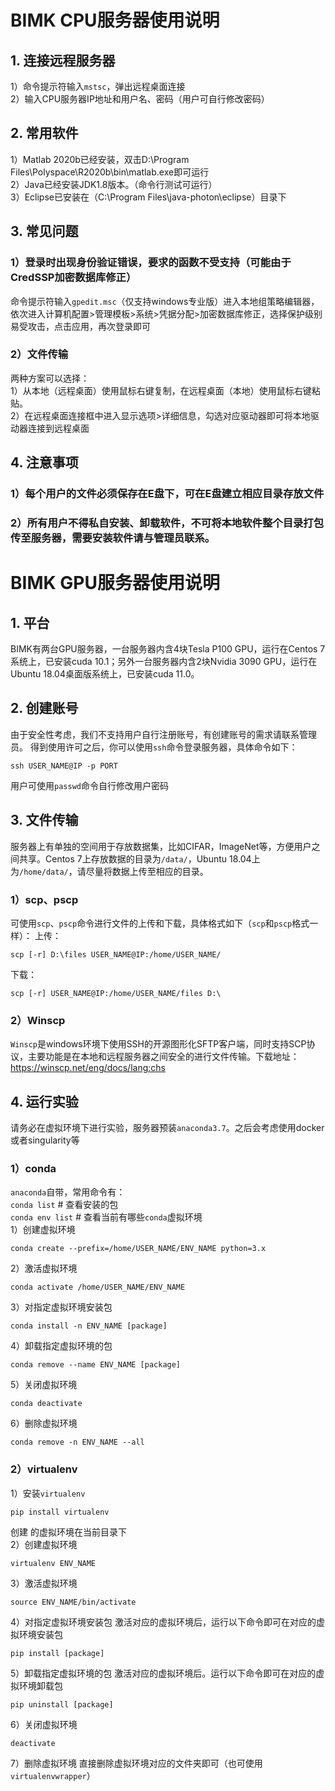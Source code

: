 # BIMK CPU服务器使用说明

## 1. 连接远程服务器
1）命令提示符输入`mstsc`，弹出远程桌面连接<br>
2）输入CPU服务器IP地址和用户名、密码（用户可自行修改密码）

## 2. 常用软件
1）Matlab 2020b已经安装，双击D:\Program Files\Polyspace\R2020b\bin\matlab.exe即可运行<br>
2）Java已经安装JDK1.8版本。（命令行测试可运行）<br>
3）Eclipse已安装在（C:\Program Files\java-photon\eclipse）目录下

## 3. 常见问题
### 1）登录时出现身份验证错误，要求的函数不受支持（可能由于CredSSP加密数据库修正）
命令提示符输入`gpedit.msc`（仅支持windows专业版）进入本地组策略编辑器，依次进入计算机配置>管理模板>系统>凭据分配>加密数据库修正，选择保护级别易受攻击，点击应用，再次登录即可
### 2）文件传输
两种方案可以选择：<br>
1）从本地（远程桌面）使用鼠标右键复制，在远程桌面（本地）使用鼠标右键粘贴。<br>
2）在远程桌面连接框中进入显示选项>详细信息，勾选对应驱动器即可将本地驱动器连接到远程桌面

## 4. 注意事项
### 1）每个用户的文件必须保存在E盘下，可在E盘建立相应目录存放文件
### 2）所有用户不得私自安装、卸载软件，不可将本地软件整个目录打包传至服务器，需要安装软件请与管理员联系。



# BIMK GPU服务器使用说明

## 1. 平台
BIMK有两台GPU服务器，一台服务器内含4块Tesla P100 GPU，运行在Centos 7系统上，已安装cuda 10.1；另外一台服务器内含2块Nvidia 3090 GPU，运行在Ubuntu 18.04桌面版系统上，已安装cuda 11.0。

## 2. 创建账号
由于安全性考虑，我们不支持用户自行注册账号，有创建账号的需求请联系管理员。
得到使用许可之后，你可以使用`ssh`命令登录服务器，具体命令如下：

```
ssh USER_NAME@IP -p PORT
```
用户可使用`passwd`命令自行修改用户密码

## 3. 文件传输
服务器上有单独的空间用于存放数据集，比如CIFAR，ImageNet等，方便用户之间共享。Centos 7上存放数据的目录为`/data/`，Ubuntu 18.04上为`/home/data/`，请尽量将数据上传至相应的目录。
### 1）scp、pscp
可使用`scp`、`pscp`命令进行文件的上传和下载，具体格式如下（`scp`和`pscp`格式一样）：
上传：
```
scp [-r] D:\files USER_NAME@IP:/home/USER_NAME/ 
```
下载：
```
scp [-r] USER_NAME@IP:/home/USER_NAME/files D:\
```
### 2）Winscp
`Winscp`是windows环境下使用SSH的开源图形化SFTP客户端，同时支持SCP协议，主要功能是在本地和远程服务器之间安全的进行文件传输。下载地址：https://winscp.net/eng/docs/lang:chs

## 4. 运行实验
请务必在虚拟环境下进行实验，服务器预装`anaconda3.7`。之后会考虑使用docker或者singularity等
### 1）conda
`anaconda`自带，常用命令有：<br>
`conda list`  # 查看安装的包<br>
`conda env list`  # 查看当前有哪些`conda`虚拟环境<br>
1）创建虚拟环境

```
conda create --prefix=/home/USER_NAME/ENV_NAME python=3.x
```
2）激活虚拟环境

```
conda activate /home/USER_NAME/ENV_NAME
```
3）对指定虚拟环境安装包
```
conda install -n ENV_NAME [package]
```
4）卸载指定虚拟环境的包
```
conda remove --name ENV_NAME [package]
```
5）关闭虚拟环境
```
conda deactivate
```
6）删除虚拟环境
```
conda remove -n ENV_NAME --all
```
### 2）virtualenv
1）安装`virtualenv`
```
pip install virtualenv
```
创建 的虚拟环境在当前目录下<br>
2）创建虚拟环境
```
virtualenv ENV_NAME
```
3）激活虚拟环境

```
source ENV_NAME/bin/activate
```
4）对指定虚拟环境安装包
激活对应的虚拟环境后，运行以下命令即可在对应的虚拟环境安装包
```
pip install [package]
```
5）卸载指定虚拟环境的包
激活对应的虚拟环境后。运行以下命令即可在对应的虚拟环境卸载包
```
pip uninstall [package]
```
6）关闭虚拟环境

```
deactivate
```
7）删除虚拟环境
直接删除虚拟环境对应的文件夹即可（也可使用`virtualenvwrapper`）
